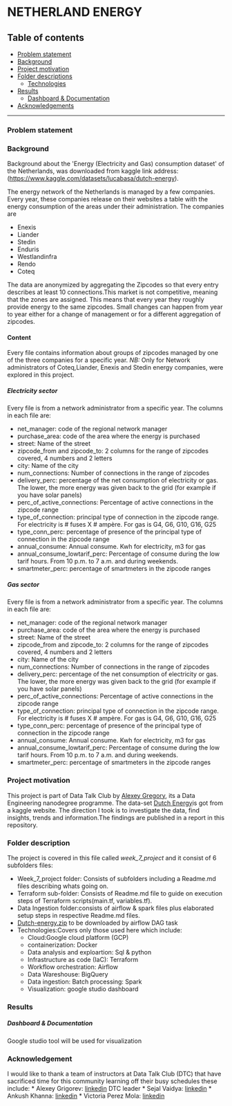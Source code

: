 #                                       NETHERLAND ENERGY
## Table of contents
   * [Problem statement](https://github.com/Julius166083/Zcamp/blob/master/week_7_project/data_lake_ingestion/dags/README.md#:~:text=Acknowledgements-,Problem%20statement,-Background)
   * [Background](https://github.com/Julius166083/Zcamp/blob/master/week_7_project/data_lake_ingestion/dags/README.md#:~:text=Results%0A%20%20*%20Author%0A%20%20*%20Thanks-,Background,-**%20Background%20about%20the)
   * [Project motivation](https://github.com/Julius166083/Zcamp/blob/master/week_7_project/data_lake_ingestion/dags/README.md#:~:text=the%20zipcode%20ranges-,Project%20motivation,-This%20project%20is)
   * [Folder descriptions](https://github.com/Julius166083/Zcamp/blob/master/week_7_project/data_lake_ingestion/dags/README.md#:~:text=in%20this%20repository.-,Folder%20description,-The%20project%20is)
     * [Technologies](https://github.com/Julius166083/Zcamp/blob/master/week_7_project/data_lake_ingestion/dags/README.md#:~:text=airflow%20DAG%20task-,Technologies,-%3A)
   * [Results](https://github.com/Julius166083/Zcamp/blob/master/week_7_project/data_lake_ingestion/dags/README.md#:~:text=google%20studio%20dashboard-,Results,-Dashboard%20%26%20Documentation)
     * [Dashboard & Documentation](https://github.com/Julius166083/Zcamp/blob/master/week_7_project/data_lake_ingestion/dags/README.md#:~:text=Results-,Dashboard%20%26%20Documentation,-Google%20studio%20tool)
   * [Acknowledgements](https://github.com/Julius166083/Zcamp/blob/master/week_7_project/data_lake_ingestion/dags/README.md#:~:text=Dashboard-,Acknowledgement,-%C2%A9%202022%20GitHub%2C%20Inc)
   
-----------------------------------------------------------------------------------------------------------------------
### Problem statement
### Background
Background about the 'Energy (Electricity and Gas) consumption dataset' of the Netherlands, was downloaded from kaggle link address: (https://www.kaggle.com/datasets/lucabasa/dutch-energy).

The energy network of the Netherlands is managed by a few companies. Every year, these companies release on their websites a table with the energy consumption of the areas under their administration. The companies are
       
   * Enexis
   * Liander
   * Stedin
   * Enduris
   * Westlandinfra
   * Rendo
   * Coteq
   
The data are anonymized by aggregating the Zipcodes so that every entry describes at least 10 connections.This market is
not competitive, meaning that the zones are assigned. This means that every year they roughly provide energy to the same zipcodes. Small changes can happen from year to year either for a change of management or for a different aggregation of zipcodes.
       
#### Content
Every file contains information about groups of zipcodes managed by one of the three companies for a specific year.
*NB:* Only for Network administrators of Coteq,Liander, Enexis and Stedin energy companies, were explored in this project.
     
##### Electricity sector
Every file is from a network administrator from a specific year.
The columns in each file are:
       
   * net_manager: code of the regional network manager
   * purchase_area: code of the area where the energy is purchased
   * street: Name of the street
   * zipcode_from and zipcode_to: 2 columns for the range of zipcodes covered, 4 numbers and 2 letters
   * city: Name of the city
   * num_connections: Number of connections in the range of zipcodes
   * delivery_perc: percentage of the net consumption of electricity or gas. The lower, the more energy was given back 
     to the grid (for example if you have solar panels)
   * perc_of_active_connections: Percentage of active connections in the zipcode range
   * type_of_connection: principal type of connection in the zipcode range. For electricity is # fuses X # ampère. For 
     gas is G4, G6, G10, G16, G25
   * type_conn_perc: percentage of presence of the principal type of connection in the zipcode range 
   * annual_consume: Annual consume. Kwh for electricity, m3 for gas
   * annual_consume_lowtarif_perc: Percentage of consume during the low tarif hours. From 10 
     p.m. to 7 a.m. and during weekends.
   * smartmeter_perc: percentage of smartmeters in the zipcode ranges

##### Gas sector
Every file is from a network administrator from a specific year.
The columns in each file are:
       
   * net_manager: code of the regional network manager
   * purchase_area: code of the area where the energy is purchased
   * street: Name of the street
   * zipcode_from and zipcode_to: 2 columns for the range of zipcodes covered, 4 numbers and 2 letters
   * city: Name of the city
   * num_connections: Number of connections in the range of zipcodes
   * delivery_perc: percentage of the net consumption of electricity or gas. The lower, the more energy was given back        to the grid (for example if you have solar panels) 
   * perc_of_active_connections: Percentage of active connections in the zipcode range
   * type_of_connection: principal type of connection in the zipcode range. For electricity is # fuses X # ampère. For        gas is G4, G6, G10, G16, G25    
   * type_conn_perc: percentage of presence of the principal type of connection in the zipcode range  
   * annual_consume: Annual consume. Kwh for electricity, m3 for gas
   * annual_consume_lowtarif_perc: Percentage of consume during the low tarif hours. From 10  p.m. to 7 a.m. and during      weekends.
   * smartmeter_perc: percentage of smartmeters in the zipcode ranges

### Project motivation
This project is part of Data Talk Club by [Alexey Gregory](https://www.youtube.com/watch?v=bkJZDmreIpA&list=PL3MmuxUbc_hJed7dXYoJw8DoCuVHhGEQb), its a Data Engineering nanodegree programme. The data-set [Dutch Energy](https://www.kaggle.com/lucabasa/dutch-energy)is got from a kaggle website. The direction I took is to investigate the data, find insights, trends and information.The findings are published in a report in this repository.

### Folder description
The project is covered in this file called *week_7_project* and it consist of 6 subfolders files:
   * Week_7_project folder: Consists of subfolders including a Readme.md files describing whats going on.
   * Terraform sub-folder: Consists of Readme.md file to guide on execution steps of Terraform scripts(main.tf,              variables.tf). 
   * Data Ingestion folder:consists of airflow & spark files plus elaborated setup steps in respective Readme.md files.
   * [Dutch-energy.zip](https://www.kaggle.com/lucabasa/dutch-energy) to be downloaded by airflow DAG task 
   * Technologies:Covers only those used here which include:
      * Cloud:Google cloud platform (GCP)
      * containerization: Docker
      * Data analysis and exploartion: Sql & python
      * Infrastructure as code (IaC): Terraform
      * Workflow orchestration: Airflow
      * Data Wareshouse: BigQuery
      * Data ingestion: Batch processing: Spark
      * Visualization: google studio dashboard
### Results
##### Dashboard & Documentation
Google studio tool will be used for visualization
### Acknowledgement
I would like to thank a team of instructors at Data Talk Club (DTC) that have sacrificed time for this community learning off their busy schedules these include:
      * Alexey Grigorev: [linkedin](https://linkedin.com/in/agrigorev) DTC leader
      * Sejal Vaidya: [linkedin](https://linkedin.com/in/vaidyasejal)
      * Ankush Khanna: [linkedin](https://linkedin.com/in/ankushkhanna2)
      * Victoria Perez Mola: [linkedin](https://www.linkedin.com/in/victoriaperezmola/)
      
